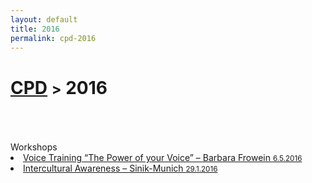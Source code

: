 ```yaml
---
layout: default
title: 2016
permalink: cpd-2016
---
```

<h1 class="page-title"><a href="https://zahra-claire-bahrani-peacock.github.io/cpd">CPD</a> <small>></small> 2016</h1><br>
<br>
<br>
Workshops
<li><a href="http://www.barbarafrowein.de/pg.1/professionelles-stimmtraining-sprechtraining.htm" target="_blank" title="Link in German.">Voice Training “The Power of your Voice” – Barbara Frowein <small>6.5.2016</small></a></li>  
  
<li><a href="https://www.facebook.com/pg/SinikMunich/about/?ref=page_internal" target="_blank" title="Link in German.">Intercultural Awareness – Sinik-Munich <small>29.1.2016</small></a></li>